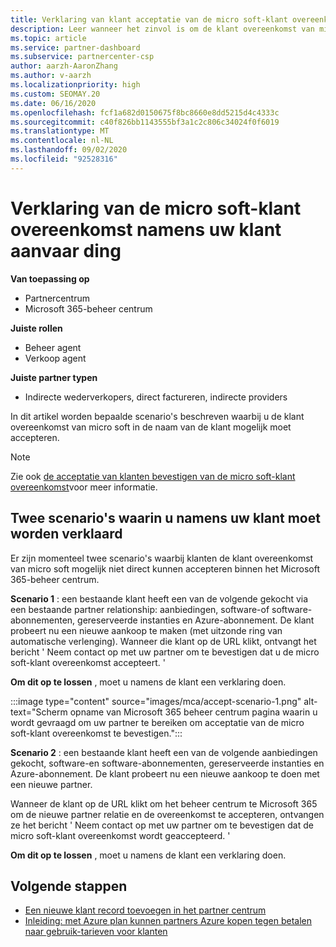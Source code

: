 ```yaml
---
title: Verklaring van klant acceptatie van de micro soft-klant overeenkomst
description: Leer wanneer het zinvol is om de klant overeenkomst van micro soft namens de klant te accepteren.
ms.topic: article
ms.service: partner-dashboard
ms.subservice: partnercenter-csp
author: aarzh-AaronZhang
ms.author: v-aarzh
ms.localizationpriority: high
ms.custom: SEOMAY.20
ms.date: 06/16/2020
ms.openlocfilehash: fcf1a682d0150675f8bc8660e8dd5215d4c4333c
ms.sourcegitcommit: c40f826bb1143555bf3a1c2c806c34024f0f6019
ms.translationtype: MT
ms.contentlocale: nl-NL
ms.lasthandoff: 09/02/2020
ms.locfileid: "92528316"
---
```

# <a name="attest-acceptance-of-the-microsoft-customer-agreement-on-behalf-of-your-customer"></a>Verklaring van de micro soft-klant overeenkomst namens uw klant aanvaar ding

**Van toepassing op**

- Partnercentrum
- Microsoft 365-beheer centrum

**Juiste rollen**

- Beheer agent
- Verkoop agent

**Juiste partner typen**

- Indirecte wederverkopers, direct factureren, indirecte providers

In dit artikel worden bepaalde scenario's beschreven waarbij u de klant overeenkomst van micro soft in de naam van de klant mogelijk moet accepteren.

>[!NOTE]
>Zie ook [de acceptatie van klanten bevestigen van de micro soft-klant overeenkomst](confirm-customer-agreement.md)voor meer informatie.

## <a name="two-scenarios-where-you-need-to-attest-on-behalf-of-your-customer"></a>Twee scenario's waarin u namens uw klant moet worden verklaard

Er zijn momenteel twee scenario's waarbij klanten de klant overeenkomst van micro soft mogelijk niet direct kunnen accepteren binnen het Microsoft 365-beheer centrum.

**Scenario 1** : een bestaande klant heeft een van de volgende gekocht via een bestaande partner relationship: aanbiedingen, software-of software-abonnementen, gereserveerde instanties en Azure-abonnement. De klant probeert nu een nieuwe aankoop te maken (met uitzonde ring van automatische verlenging). Wanneer die klant op de URL klikt, ontvangt het bericht ' Neem contact op met uw partner om te bevestigen dat u de micro soft-klant overeenkomst accepteert. '  

**Om dit op te lossen** , moet u namens de klant een verklaring doen.

:::image type="content" source="images/mca/accept-scenario-1.png" alt-text="Scherm opname van Microsoft 365 beheer centrum pagina waarin u wordt gevraagd om uw partner te bereiken om acceptatie van de micro soft-klant overeenkomst te bevestigen.":::

**Scenario 2** : een bestaande klant heeft een van de volgende aanbiedingen gekocht, software-en software-abonnementen, gereserveerde instanties en Azure-abonnement. De klant probeert nu een nieuwe aankoop te doen met een nieuwe partner.

Wanneer de klant op de URL klikt om het beheer centrum te Microsoft 365 om de nieuwe partner relatie en de overeenkomst te accepteren, ontvangen ze het bericht ' Neem contact op met uw partner om te bevestigen dat de micro soft-klant overeenkomst wordt geaccepteerd. '  

**Om dit op te lossen** , moet u namens de klant een verklaring doen.  

## <a name="next-steps"></a>Volgende stappen

- [Een nieuwe klant record toevoegen in het partner centrum](add-a-new-customer.md)
- [Inleiding: met Azure plan kunnen partners Azure kopen tegen betalen naar gebruik-tarieven voor klanten](azure-plan-lp.md)
